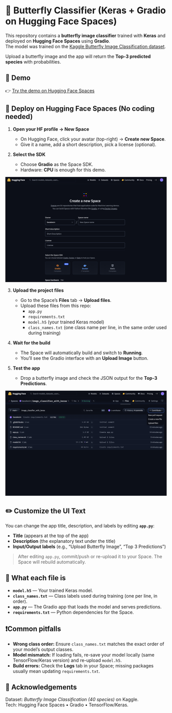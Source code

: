 # 🦋 Butterfly Classifier (Keras + Gradio on Hugging Face Spaces)

This repository contains a **butterfly image classifier** trained with **Keras** and deployed on **Hugging Face Spaces** using **Gradio**.  
The model was trained on the [Kaggle Butterfly Image Classification dataset](https://www.kaggle.com/datasets/gpiosenka/butterfly-images40-species).

Upload a butterfly image and the app will return the **Top-3 predicted species** with probabilities.


## 🚀 Demo

👉 [Try the demo on Hugging Face Spaces](https://huggingface.co/spaces/basakesin/image_classifier_with_keras)  


## 🚀 Deploy on Hugging Face Spaces (No coding needed)

1. **Open your HF profile → New Space**  
   - On Hugging Face, click your avatar (top-right) → **Create new Space**.  
   - Give it a name, add a short description, pick a license (optional).

2. **Select the SDK**  
   - Choose **Gradio** as the Space SDK.  
   - Hardware: **CPU** is enough for this demo.

![Create Spaces](HF_create_Space.png)

3. **Upload the project files**  
   - Go to the Space’s **Files** tab → **Upload files**.  
   - Upload these files from this repo:
     - `app.py`
     - `requirements.txt`
     - `model.h5` (your trained Keras model)
     - `class_names.txt` (one class name per line, in the same order used during training)

4. **Wait for the build**  
   - The Space will automatically build and switch to **Running**.  
   - You’ll see the Gradio interface with an **Upload Image** button.

5. **Test the app**  
   - Drop a butterfly image and check the JSON output for the **Top-3 Predictions**.

![Add Files](Add_files_to_HF.png)

## ✏️ Customize the UI Text

You can change the app title, description, and labels by editing **`app.py`**:

- **Title** (appears at the top of the app)
- **Description** (the explanatory text under the title)
- **Input/Output labels** (e.g., “Upload Butterfly Image”, “Top 3 Predictions”)

> After editing `app.py`, commit/push or re-upload it to your Space. The Space will rebuild automatically.


## 📁 What each file is

- **`model.h5`** — Your trained Keras model.  
- **`class_names.txt`** — Class labels used during training (one per line, in order).  
- **`app.py`** — The Gradio app that loads the model and serves predictions.  
- **`requirements.txt`** — Python dependencies for the Space.


## ❗️Common pitfalls

- **Wrong class order:** Ensure `class_names.txt` matches the exact order of your model’s output classes.  
- **Model mismatch:** If loading fails, re-save your model locally (same TensorFlow/Keras version) and re-upload `model.h5`.  
- **Build errors:** Check the **Logs** tab in your Space; missing packages usually mean updating `requirements.txt`.

## 🙌 Acknowledgements

Dataset: *Butterfly Image Classification (40 species)* on Kaggle.  
Tech: Hugging Face Spaces • Gradio • TensorFlow/Keras.
